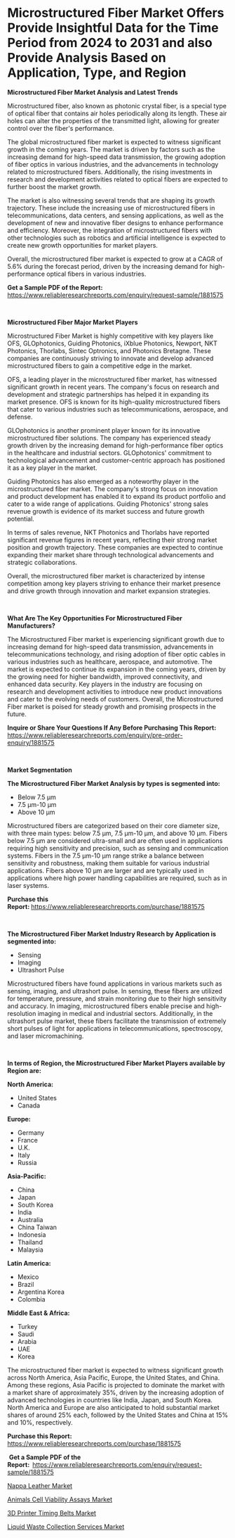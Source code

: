 <p><h1>Microstructured Fiber Market Offers Provide Insightful Data for the Time Period from 2024 to 2031 and also Provide Analysis Based on Application, Type, and Region</h1></p><p><strong>Microstructured Fiber Market Analysis and Latest Trends</strong></p>
<p><p>Microstructured fiber, also known as photonic crystal fiber, is a special type of optical fiber that contains air holes periodically along its length. These air holes can alter the properties of the transmitted light, allowing for greater control over the fiber's performance.</p><p>The global microstructured fiber market is expected to witness significant growth in the coming years. The market is driven by factors such as the increasing demand for high-speed data transmission, the growing adoption of fiber optics in various industries, and the advancements in technology related to microstructured fibers. Additionally, the rising investments in research and development activities related to optical fibers are expected to further boost the market growth.</p><p>The market is also witnessing several trends that are shaping its growth trajectory. These include the increasing use of microstructured fibers in telecommunications, data centers, and sensing applications, as well as the development of new and innovative fiber designs to enhance performance and efficiency. Moreover, the integration of microstructured fibers with other technologies such as robotics and artificial intelligence is expected to create new growth opportunities for market players.</p><p>Overall, the microstructured fiber market is expected to grow at a CAGR of 5.6% during the forecast period, driven by the increasing demand for high-performance optical fibers in various industries.</p></p>
<p><strong>Get a Sample PDF of the Report:&nbsp;</strong> <a href="https://www.reliableresearchreports.com/enquiry/request-sample/1881575">https://www.reliableresearchreports.com/enquiry/request-sample/1881575</a></p>
<p>&nbsp;</p>
<p><strong>Microstructured Fiber Major Market Players</strong></p>
<p><p>Microstructured Fiber Market is highly competitive with key players like OFS, GLOphotonics, Guiding Photonics, iXblue Photonics, Newport, NKT Photonics, Thorlabs, Sintec Optronics, and Photonics Bretagne. These companies are continuously striving to innovate and develop advanced microstructured fibers to gain a competitive edge in the market.</p><p>OFS, a leading player in the microstructured fiber market, has witnessed significant growth in recent years. The company's focus on research and development and strategic partnerships has helped it in expanding its market presence. OFS is known for its high-quality microstructured fibers that cater to various industries such as telecommunications, aerospace, and defense.</p><p>GLOphotonics is another prominent player known for its innovative microstructured fiber solutions. The company has experienced steady growth driven by the increasing demand for high-performance fiber optics in the healthcare and industrial sectors. GLOphotonics' commitment to technological advancement and customer-centric approach has positioned it as a key player in the market.</p><p>Guiding Photonics has also emerged as a noteworthy player in the microstructured fiber market. The company's strong focus on innovation and product development has enabled it to expand its product portfolio and cater to a wide range of applications. Guiding Photonics' strong sales revenue growth is evidence of its market success and future growth potential.</p><p>In terms of sales revenue, NKT Photonics and Thorlabs have reported significant revenue figures in recent years, reflecting their strong market position and growth trajectory. These companies are expected to continue expanding their market share through technological advancements and strategic collaborations.</p><p>Overall, the microstructured fiber market is characterized by intense competition among key players striving to enhance their market presence and drive growth through innovation and market expansion strategies.</p></p>
<p>&nbsp;</p>
<p><strong>What Are The Key Opportunities For Microstructured Fiber Manufacturers?</strong></p>
<p><p>The Microstructured Fiber market is experiencing significant growth due to increasing demand for high-speed data transmission, advancements in telecommunications technology, and rising adoption of fiber optic cables in various industries such as healthcare, aerospace, and automotive. The market is expected to continue its expansion in the coming years, driven by the growing need for higher bandwidth, improved connectivity, and enhanced data security. Key players in the industry are focusing on research and development activities to introduce new product innovations and cater to the evolving needs of customers. Overall, the Microstructured Fiber market is poised for steady growth and promising prospects in the future.</p></p>
<p><strong>Inquire or Share Your Questions If Any Before Purchasing This Report:</strong> <a href="https://www.reliableresearchreports.com/enquiry/pre-order-enquiry/1881575">https://www.reliableresearchreports.com/enquiry/pre-order-enquiry/1881575</a></p>
<p>&nbsp;</p>
<p><strong>Market Segmentation</strong></p>
<p><strong>The Microstructured Fiber Market Analysis by types is segmented into:</strong></p>
<p><ul><li>Below 7.5 µm</li><li>7.5 µm-10 µm</li><li>Above 10 µm</li></ul></p>
<p><p>Microstructured fibers are categorized based on their core diameter size, with three main types: below 7.5 µm, 7.5 µm-10 µm, and above 10 µm. Fibers below 7.5 µm are considered ultra-small and are often used in applications requiring high sensitivity and precision, such as sensing and communication systems. Fibers in the 7.5 µm-10 µm range strike a balance between sensitivity and robustness, making them suitable for various industrial applications. Fibers above 10 µm are larger and are typically used in applications where high power handling capabilities are required, such as in laser systems.</p></p>
<p><strong>Purchase this Report:&nbsp;</strong><a href="https://www.reliableresearchreports.com/purchase/1881575">https://www.reliableresearchreports.com/purchase/1881575</a></p>
<p>&nbsp;</p>
<p><strong>The Microstructured Fiber Market Industry Research by Application is segmented into:</strong></p>
<p><ul><li>Sensing</li><li>Imaging</li><li>Ultrashort Pulse</li></ul></p>
<p><p>Microstructured fibers have found applications in various markets such as sensing, imaging, and ultrashort pulse. In sensing, these fibers are utilized for temperature, pressure, and strain monitoring due to their high sensitivity and accuracy. In imaging, microstructured fibers enable precise and high-resolution imaging in medical and industrial sectors. Additionally, in the ultrashort pulse market, these fibers facilitate the transmission of extremely short pulses of light for applications in telecommunications, spectroscopy, and laser micromachining.</p></p>
<p>&nbsp;</p>
<p><strong>In terms of Region, the Microstructured Fiber Market Players available by Region are:</strong></p>
<p>
    <p> <strong> North America: </strong>
        <ul>
            <li>United States</li>
            <li>Canada</li>
        </ul>
        </p> 
    <p> <strong> Europe: </strong>
        <ul>
            <li>Germany</li>
            <li>France</li>
            <li>U.K.</li>
            <li>Italy</li>
            <li>Russia</li>
        </ul>
        </p> 
    <p> <strong> Asia-Pacific: </strong>
        <ul>
            <li>China</li>
            <li>Japan</li>
            <li>South Korea</li>
            <li>India</li>
            <li>Australia</li>
            <li>China Taiwan</li>
            <li>Indonesia</li>
            <li>Thailand</li>
            <li>Malaysia</li>
        </ul>
        </p> 
    <p> <strong> Latin America: </strong>
        <ul>
            <li>Mexico</li>
            <li>Brazil</li>
            <li>Argentina Korea</li>
            <li>Colombia</li>
        </ul>
        </p> 
    <p> <strong> Middle East & Africa: </strong>
        <ul>
            <li>Turkey</li>
            <li>Saudi</li>
            <li>Arabia</li>
            <li>UAE</li>
            <li>Korea</li>
        </ul>
    </p>
    </p>
<p><p>The microstructured fiber market is expected to witness significant growth across North America, Asia Pacific, Europe, the United States, and China. Among these regions, Asia Pacific is projected to dominate the market with a market share of approximately 35%, driven by the increasing adoption of advanced technologies in countries like India, Japan, and South Korea. North America and Europe are also anticipated to hold substantial market shares of around 25% each, followed by the United States and China at 15% and 10%, respectively.</p></p>
<p><strong>Purchase this Report: </strong><a href="https://www.reliableresearchreports.com/purchase/1881575">https://www.reliableresearchreports.com/purchase/1881575</a></p>
<p>&nbsp;<strong>Get a Sample PDF of the Report:&nbsp;&nbsp;</strong><a href="https://www.reliableresearchreports.com/enquiry/request-sample/1881575">https://www.reliableresearchreports.com/enquiry/request-sample/1881575</a></p>
<p><strong></strong></p>
<p><p><a href="https://github.com/zjyglelu/Market-Research-Report-List-1/blob/main/nappa-leather-market.md">Nappa Leather Market</a></p><p><a href="https://issuu.com/reportprime-2/docs/animals-cell-viability-assays-market-size-2030.ppt">Animals Cell Viability Assays Market</a></p><p><a href="https://github.com/mbisetmhermsr/Market-Research-Report-List-1/blob/main/3d-printer-timing-belts-market.md">3D Printer Timing Belts Market</a></p><p><a href="https://issuu.com/reportprime-2/docs/liquid-waste-collection-services-market-size-2030.">Liquid Waste Collection Services Market</a></p></p>